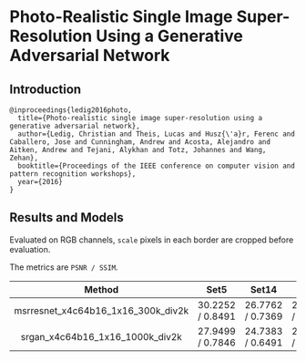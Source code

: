 # Photo-Realistic Single Image Super-Resolution Using a Generative Adversarial Network

## Introduction

```
@inproceedings{ledig2016photo,
  title={Photo-realistic single image super-resolution using a generative adversarial network},
  author={Ledig, Christian and Theis, Lucas and Husz{\'a}r, Ferenc and Caballero, Jose and Cunningham, Andrew and Acosta, Alejandro and Aitken, Andrew and Tejani, Alykhan and Totz, Johannes and Wang, Zehan},
  booktitle={Proceedings of the IEEE conference on computer vision and pattern recognition workshops},
  year={2016}
}
```

## Results and Models

Evaluated on RGB channels, `scale` pixels in each border are cropped before evaluation.

The metrics are `PSNR / SSIM`.

|   Method   |  Set5  | Set14 | DIV2K | Download |
|:----------:|:----:|:-----:|:----:|:--------:|
| msrresnet_x4c64b16_1x16_300k_div2k | 30.2252 / 0.8491 | 26.7762 / 0.7369 | 28.9748 / 0.8178 | [model](TODO) &#124; [log](TODO) |
| srgan_x4c64b16_1x16_1000k_div2k | 27.9499 /  0.7846 | 24.7383 / 0.6491 | 26.5697 / 0.7365 | [model](TODO) &#124; [log](TODO) |
